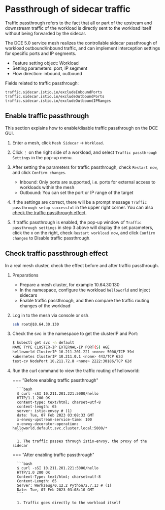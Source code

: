 # Passthrough of sidecar traffic

Traffic passthrough refers to the fact that all or part of the upstream and downstream traffic of the workload is directly sent to the workload itself without being forwarded by the sidecar.

The DCE 5.0 service mesh realizes the controllable sidecar passthrough of workload outbound/inbound traffic, and can implement interception settings for specific ports and IP segments.

- Feature setting object: Workload
- Setting parameters: port, IP segment
- Flow direction: inbound, outbound

Fields related to traffic passthrough:

```none
traffic.sidecar.istio.io/excludeInboundPorts
traffic.sidecar.istio.io/excludeOutboundPorts
traffic.sidecar.istio.io/excludeOutboundIPRanges
```

## Enable traffic passthrough

This section explains how to enable/disable traffic passthrough on the DCE GUI.

1. Enter a mesh, click `Mesh Sidecar` -> `Workload`.

    

1. Click `⋮` on the right side of a workload, and select `Traffic passthrough Settings` in the pop-up menu.

    

1. After setting the parameters for traffic passthrough, check `Restart now`, and click `Confirm changes`.

     

     - Inbound: Only ports are supported, i.e. ports for external access to workloads within the mesh
     - Outbound: You can set the port or IP range of the target

1. If the settings are correct, there will be a prompt message `Traffic passthrough setup successful` in the upper right corner. You can also [check the traffic passthrough effect](#check-traffic-passthrough-effect).

     

1. If traffic passthrough is enabled, the pop-up window of `Traffic passthrough settings` in step 3 above will display the set parameters, click the x on the right, check `Restart workload now`, and click `Confirm changes` to Disable traffic passthrough.

     

## Check traffic passthrough effect

In a real mesh cluster, check the effect before and after traffic passthrough.

1. Preparations

     - Prepare a mesh cluster, for example 10.64.30.130
     - In the namespace, configure the workload `helloworld` and inject sidecars
     - Enable traffic passthrough, and then compare the traffic routing changes of the workload

     

1. Log in to the mesh via console or ssh.

     ```bash
     ssh root@10.64.30.130
     ```

1. Check the svc in the namespace to get the clusterIP and Port:

     ```bash
     $ kubectl get svc -n default
     NAME TYPE CLUSTER-IP EXTERNAL-IP PORT(S) AGE
     helloworld ClusterIP 10.211.201.221 <none> 5000/TCP 39d
     kubernetes ClusterIP 10.211.0.1 <none> 443/TCP 62d
     test-cv NodePort 10.211.72.8 <none> 2222:30186/TCP 62d
     ```

1. Run the curl command to view the traffic routing of helloworld:

     === "Before enabling traffic passthrough"

         ```bash
         $ curl -sSI 10.211.201.221:5000/hello
         HTTP/1.1 200 OK
         content-type: text/html; charset=utf-8
         content-length: 65
         server: istio-envoy # (1)
         date: Tue, 07 Feb 2023 03:08:33 GMT
         x-envoy-upstream-service-time: 100
         x-envoy-decorator-operation: helloworld.default.svc.cluster.local:5000/*
         ```

         1. The traffic passes through istio-envoy, the proxy of the sidecar

     === "After enabling traffic passthrough"

         ```bash
         $ curl -sSI 10.211.201.221:5000/hello
         HTTP/1.0 200 OK
         Content-Type: text/html; charset=utf-8
         Content-Length: 65
         Server: Werkzeug/0.12.2 Python/2.7.13 # (1)
         Date: Tue, 07 Feb 2023 03:08:10 GMT
         ```

         1. Traffic goes directly to the workload itself
